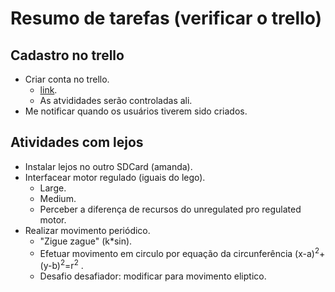# Resumo de tarefas (verificar o trello)

## Cadastro no trello

* Criar conta no trello.
	* [link](https://trello.com/).
	* As atvididades serão controladas ali.
* Me notificar quando os usuários tiverem sido criados.

## Atividades com lejos

- Instalar lejos no outro SDCard (amanda).
- Interfacear motor regulado (iguais do lego).
  - Large.
  - Medium.
  - Perceber a diferença de recursos do unregulated pro regulated motor.
- Realizar movimento periódico.
	- "Zigue zague" (k*sin).
	- Efetuar movimento em circulo por equação da circunferência (x-a)<sup>2</sup>+(y-b)<sup>2</sup>=r<sup>2</sup> .
	- Desafio desafiador: modificar para movimento eliptico.